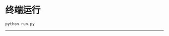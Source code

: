 # 终端运行

```shell
python run.py
```
********************************************************************************************************************************************************************************************************************************************************************************************************************************************************************************************************
